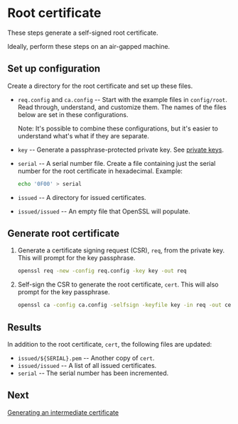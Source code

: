 # Root certificate

These steps generate a self-signed root certificate.

Ideally, perform these steps on an air-gapped machine.

## Set up configuration

Create a directory for the root certificate and set up these files.

  - `req.config` and `ca.config` -- Start with the example files in
    `config/root`. Read through, understand, and customize them. The names of
    the files below are set in these configurations.

    Note: It's possible to combine these configurations, but it's easier to
    understand what's what if they are separate.

  - `key` -- Generate a passphrase-protected private key. See
    [private keys](keys.md).

  - `serial` -- A serial number file. Create a file containing just the serial
    number for the root certificate in hexadecimal. Example:

    ```bash
    echo '0F00' > serial
    ```

  - `issued` -- A directory for issued certificates.

  - `issued/issued` -- An empty file that OpenSSL will populate.

## Generate root certificate

 1. Generate a certificate signing request (CSR), `req`, from the private key.
    This will prompt for the key passphrase.

    ```bash
    openssl req -new -config req.config -key key -out req
    ```

 2. Self-sign the CSR to generate the root certificate, `cert`. This will
    also prompt for the key passphrase.

    ```bash
    openssl ca -config ca.config -selfsign -keyfile key -in req -out cert
    ```

## Results

In addition to the root certificate, `cert`, the following files are updated:

  - `issued/${SERIAL}.pem` -- Another copy of `cert`.
  - `issued/issued` -- A list of all issued certificates.
  - `serial` -- The serial number has been incremented.

## Next

[Generating an intermediate certificate](intermediate.md)
